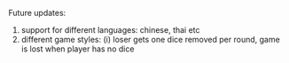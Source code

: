 Future updates:
1. support for different languages: chinese, thai etc
2. different game styles: 
(i) loser gets one dice removed per round, game is lost when player has no dice